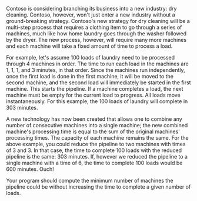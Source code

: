 Contoso is considering branching its business into a new industry: dry cleaning. Contoso, however, won't just enter a new industry without a ground-breaking strategy. 
Contoso's new strategy for dry cleaning will be a multi-step process that requires a clothing item to go through a series of machines, 
much like how home laundry goes through the washer followed by the dryer. The new process, however, will require many more machines and each machine will take a fixed amount of time to process a load.

For example, let's assume 100 loads of laundry need to be processed through 4 machines in order. 
The time to run each load in the machines are 1, 1, 1, and 3 minutes, in that order. 
Since the machines run independently, once the first load is done in the first machine, it will be moved to the second machine, and the second load will immediately be started in the first machine. 
This starts the pipeline. If a machine completes a load, the next machine must be empty for the current load to progress. All loads move instantaneously. For this example, the 100 loads of laundry will complete in 303 minutes.

A new technology has now been created that allows one to combine any number of consecutive machines into a single machine; the new combined machine's processing time is equal to the sum of the original machines' processing times. 
The capacity of each machine remains the same. 
For the above example, you could reduce the pipeline to two machines with times of 3 and 3. In that case, the time to complete 100 loads with the reduced pipeline is the same: 303 minutes. If, however we reduced the pipeline to a 
single machine with a time of 6, the time to complete 100 loads would be 600 minutes. Ouch!

Your program should compute the minimum number of machines the pipeline could be without increasing the time to complete a given number of loads.